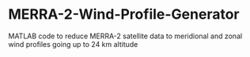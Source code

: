 # MERRA-2-Wind-Profile-Generator
MATLAB code to reduce MERRA-2 satellite data to meridional and zonal wind profiles going up to 24 km altitude
